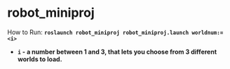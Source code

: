 # robot_miniproj
How to Run: <b>
```roslaunch robot_miniproj robot_miniproj.launch worldnum:= <i>```

* ```i``` - a number between 1 and 3, that lets you choose from 3 different worlds to load. 
